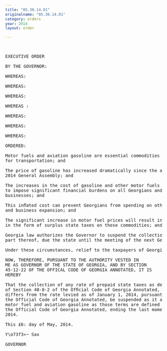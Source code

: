 ```yaml
---
title: "05.30.14.01"
originalname: "05.30.14.01"
category: orders
year: 2014
layout: order

---
```

<pre>
 

EXECUTIVE ORDER

BY THE GOVERNOR:

WHEREAS:

WHEREAS:

WHEREAS:

WHEREAS :

WHEREAS:

WHEREAS:

WHEREAS:

ORDERED:

Motor fuels and aviation gasoline are essential commodities used by Georgians
for transportation; and

The price of gasoline has increased dramatically since the adjournment of the
2014 General Assembly; and

The increases in the cost of gasoline and other motor fuels have and will continue
to impose significant financial burdens on all Georgians and Georgia’s
businesses; and

This inﬂated cost can prevent Georgians from spending on other necessary goods
and business expansion; and

The significant increase in motor fuel prices will result in a windfall to the State
in the form of surplus state taxes on these commodities; and

Georgia law authorizes the Governor to suspend the collection of taxes, or any
part thereof, due the state until the meeting of the next General Assembly; and

Under these circumstances, relief to the taxpayers of Georgia is warranted.

NOW, THEREFORE, PURSUANT TO THE AUTHORITY VESTED IN
ME AS GOVERNOR OF THE STATE OF GEORGIA, AND BY SECTION
45-12-22 OF THE OFFICAL CODE OF GEORGIA ANNOTATED, IT IS
HEREBY

That the collection of any rate of prepaid state taxes as defined in paragraph (24)
of Section 48-8-2 of the Ofﬁcial Code of Georgia Annotated, to the extent that it
differs from the rate levied as of January 1, 2014, pursuant to Section 48-9-14 of
the Official Code of Georgia Annotated, be suspended as it applies to sales of
motor fuel and aviation gasoline as those terms are defined in Section 48-9-2 of
the Official Code of Georgia Annotated, ending the last moment of December 31,
2014.

This £6: day of May, 2014.

Y\o73f3«~ Sax

GOVERNOR

</pre>
